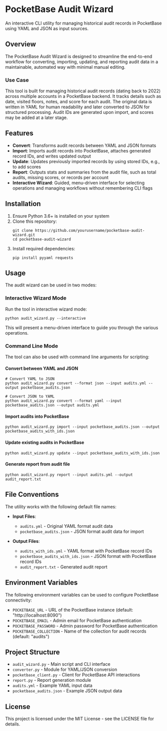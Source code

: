 # PocketBase Audit Wizard

An interactive CLI utility for managing historical audit records in PocketBase using YAML and JSON as input sources.

## Overview

The PocketBase Audit Wizard is designed to streamline the end-to-end workflow for converting, importing, updating, and reporting audit data in a maintainable, automated way with minimal manual editing.

### Use Case

This tool is built for managing historical audit records (dating back to 2022) across multiple accounts in a PocketBase backend. It tracks details such as date, visited floors, notes, and score for each audit. The original data is written in YAML for human readability and later converted to JSON for structured processing. Audit IDs are generated upon import, and scores may be added at a later stage.

## Features

- **Convert**: Transforms audit records between YAML and JSON formats
- **Import**: Imports audit records into PocketBase, attaches generated record IDs, and writes updated output
- **Update**: Updates previously imported records by using stored IDs, e.g., to add scores
- **Report**: Outputs stats and summaries from the audit file, such as total audits, missing scores, or records per account
- **Interactive Wizard**: Guided, menu-driven interface for selecting operations and managing workflows without remembering CLI flags

## Installation

1. Ensure Python 3.6+ is installed on your system
2. Clone this repository:
   ```
   git clone https://github.com/yourusername/pocketbase-audit-wizard.git
   cd pocketbase-audit-wizard
   ```
3. Install required dependencies:
   ```
   pip install pyyaml requests
   ```

## Usage

The audit wizard can be used in two modes:

### Interactive Wizard Mode

Run the tool in interactive wizard mode:

```
python audit_wizard.py --interactive
```

This will present a menu-driven interface to guide you through the various operations.

### Command Line Mode

The tool can also be used with command line arguments for scripting:

#### Convert between YAML and JSON

```
# Convert YAML to JSON
python audit_wizard.py convert --format json --input audits.yml --output pocketbase_audits.json

# Convert JSON to YAML
python audit_wizard.py convert --format yaml --input pocketbase_audits.json --output audits.yml
```

#### Import audits into PocketBase

```
python audit_wizard.py import --input pocketbase_audits.json --output pocketbase_audits_with_ids.json
```

#### Update existing audits in PocketBase

```
python audit_wizard.py update --input pocketbase_audits_with_ids.json
```

#### Generate report from audit file

```
python audit_wizard.py report --input audits.yml --output audit_report.txt
```

## File Conventions

The utility works with the following default file names:

- **Input Files**:
  - `audits.yml` - Original YAML format audit data
  - `pocketbase_audits.json` - JSON format audit data for import

- **Output Files**:
  - `audits_with_ids.yml` - YAML format with PocketBase record IDs
  - `pocketbase_audits_with_ids.json` - JSON format with PocketBase record IDs
  - `audit_report.txt` - Generated audit report

## Environment Variables

The following environment variables can be used to configure PocketBase connectivity:

- `POCKETBASE_URL` - URL of the PocketBase instance (default: "http://localhost:8090")
- `POCKETBASE_EMAIL` - Admin email for PocketBase authentication
- `POCKETBASE_PASSWORD` - Admin password for PocketBase authentication
- `POCKETBASE_COLLECTION` - Name of the collection for audit records (default: "audits")

## Project Structure

- `audit_wizard.py` - Main script and CLI interface
- `converter.py` - Module for YAML/JSON conversion
- `pocketbase_client.py` - Client for PocketBase API interactions
- `report.py` - Report generation module
- `audits.yml` - Example YAML input data
- `pocketbase_audits.json` - Example JSON output data

## License

This project is licensed under the MIT License - see the LICENSE file for details.